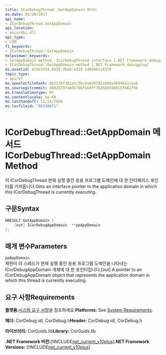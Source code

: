 ```yaml
---
title: ICorDebugThread::GetAppDomain 메서드
ms.date: 03/30/2017
api_name:
- ICorDebugThread.GetAppDomain
api_location:
- mscordbi.dll
api_type:
- COM
f1_keywords:
- ICorDebugThread::GetAppDomain
helpviewer_keywords:
- GetAppDomain method, ICorDebugThread interface [.NET Framework debugging]
- ICorDebugThread::GetAppDomain method [.NET Framework debugging]
ms.assetid: 415b3d34-8b35-4b60-a318-140646cc83f8
topic_type:
- apiref
ms.openlocfilehash: 882176f381a7c5bc4a0297021b89a96948a1cea8
ms.sourcegitcommit: d8020797a6657d0fbbdff362b80300815f682f94
ms.translationtype: MT
ms.contentlocale: ko-KR
ms.lasthandoff: 11/24/2020
ms.locfileid: "95728071"
---
```

# <a name="icordebugthreadgetappdomain-method"></a><span data-ttu-id="1761f-102">ICorDebugThread::GetAppDomain 메서드</span><span class="sxs-lookup"><span data-stu-id="1761f-102">ICorDebugThread::GetAppDomain Method</span></span>

<span data-ttu-id="1761f-103">이 ICorDebugThread 현재 실행 중인 응용 프로그램 도메인에 대 한 인터페이스 포인터를 가져옵니다.</span><span class="sxs-lookup"><span data-stu-id="1761f-103">Gets an interface pointer to the application domain in which this ICorDebugThread is currently executing.</span></span>  
  
## <a name="syntax"></a><span data-ttu-id="1761f-104">구문</span><span class="sxs-lookup"><span data-stu-id="1761f-104">Syntax</span></span>  
  
```cpp  
HRESULT GetAppDomain (  
    [out] ICorDebugAppDomain  **ppAppDomain  
);  
```  
  
## <a name="parameters"></a><span data-ttu-id="1761f-105">매개 변수</span><span class="sxs-lookup"><span data-stu-id="1761f-105">Parameters</span></span>  

 `ppAppDomain`  
 <span data-ttu-id="1761f-106">제한이 이 스레드가 현재 실행 중인 응용 프로그램 도메인을 나타내는 ICorDebugAppDomain 개체에 대 한 포인터입니다.</span><span class="sxs-lookup"><span data-stu-id="1761f-106">[out] A pointer to an ICorDebugAppDomain object that represents the application domain in which this thread is currently executing.</span></span>  
  
## <a name="requirements"></a><span data-ttu-id="1761f-107">요구 사항</span><span class="sxs-lookup"><span data-stu-id="1761f-107">Requirements</span></span>  

 <span data-ttu-id="1761f-108">**플랫폼:**[시스템 요구 사항](../../get-started/system-requirements.md)을 참조하세요.</span><span class="sxs-lookup"><span data-stu-id="1761f-108">**Platforms:** See [System Requirements](../../get-started/system-requirements.md).</span></span>  
  
 <span data-ttu-id="1761f-109">**헤더:** CorDebug.idl, CorDebug.h</span><span class="sxs-lookup"><span data-stu-id="1761f-109">**Header:** CorDebug.idl, CorDebug.h</span></span>  
  
 <span data-ttu-id="1761f-110">**라이브러리:** CorGuids.lib</span><span class="sxs-lookup"><span data-stu-id="1761f-110">**Library:** CorGuids.lib</span></span>  
  
 <span data-ttu-id="1761f-111">**.NET Framework 버전:**[!INCLUDE[net_current_v10plus](../../../../includes/net-current-v10plus-md.md)]</span><span class="sxs-lookup"><span data-stu-id="1761f-111">**.NET Framework Versions:** [!INCLUDE[net_current_v10plus](../../../../includes/net-current-v10plus-md.md)]</span></span>
